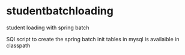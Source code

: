 # studentbatchloading
student loading with spring batch

SQl script to create the spring batch init tables in mysql is availaible in classpath
